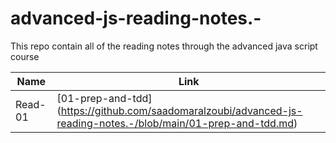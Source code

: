 # advanced-js-reading-notes.-

This repo contain all of the reading notes through the advanced java script course

| Name    | Link                                                                                                            |
| ------- | --------------------------------------------------------------------------------------------------------------- |
| Read-01 | [01-prep-and-tdd] (https://github.com/saadomaralzoubi/advanced-js-reading-notes.-/blob/main/01-prep-and-tdd.md) |
